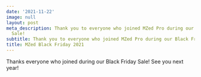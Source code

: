 ```yaml
---
date: '2021-11-22'
image: null
layout: post
meta_description: Thank you to everyone who joined MZed Pro during our Black Friday
  Sale!
subtitle: Thank you to everyone who joined MZed Pro during our Black Friday Sale!
title: MZed Black Friday 2021
---
```


Thanks everyone who joined during our Black Friday Sale! See you next year!